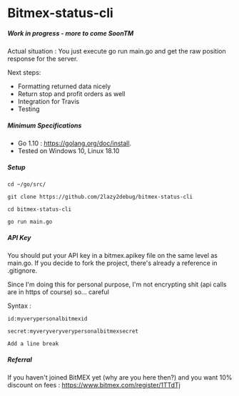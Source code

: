 # Bitmex-status-cli

##### Work in progress - more to come SoonTM

Actual situation : You just execute go run main.go and get the raw position response for the server. 

Next steps:

- Formatting returned data nicely
- Return stop and profit orders as well
- Integration for Travis
- Testing


##### Minimum Specifications

- Go 1.10 : https://golang.org/doc/install.
- Tested on Windows 10, Linux 18.10

##### Setup
``cd ~/go/src/``

``git clone https://github.com/2lazy2debug/bitmex-status-cli``

``cd bitmex-status-cli``

``go run main.go``

##### API Key
You should put your API key in a bitmex.apikey file on the same level as main.go. If you decide to fork the project, there's already a reference in .gitignore.

Since I'm doing this for personal purpose, I'm not encrypting shit (api calls are in https of course) so... careful

Syntax : 

``id:myverypersonalbitmexid``

``secret:myveryveryverypersonalbitmexsecret``

``Add a line break``

##### Referral 
If you haven't joined BitMEX yet (why are you here then?) and you want 10% discount on fees : https://www.bitmex.com/register/1TTdTj



